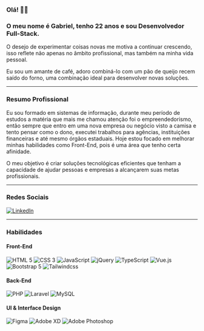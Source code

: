 ### Olá! 👋🏻

### O meu nome é Gabriel, tenho 22 anos e sou Desenvolvedor Full-Stack.

O desejo de experimentar coisas novas me motiva a continuar crescendo, isso reflete não apenas no âmbito profissional, mas também na minha vida pessoal.

Eu sou um amante de café, adoro combiná-lo com um pão de queijo recem saído do forno, uma combinação ideal para desenvolver novas soluções.

---

### **Resumo Profissional**

Eu sou formado em sistemas de informação, durante meu período de estudos a matéria que mais me chamou atenção foi o empreendedorismo, então sempre que entro em uma nova empresa ou negócio visto a camisa e tento pensar como o dono, executei trabalhos para agências, instituições financeiras e até mesmo órgãos estaduais. Hoje estou focado em melhorar minhas habilidades como Front-End, pois é uma área que tenho certa afinidade.

O meu objetivo é criar soluções tecnológicas eficientes que tenham a capacidade de ajudar pessoas e empresas a alcançarem suas metas profissionais.

---

### **Redes Sociais**

[![LinkedIn](https://img.shields.io/badge/LinkedIn-0077B5?style=for-the-badge&logo=linkedin&logoColor=white)](https://www.linkedin.com/in/bbag26/)

---

### **Habilidades**

#### Front-End

<div>
  <img src="https://img.shields.io/badge/HTML5-E34F26?style=for-the-badge&logo=html5&logoColor=white" alt="HTML 5">
  <img src="https://img.shields.io/badge/CSS3-1572B6?style=for-the-badge&logo=css3&logoColor=whitee" alt="CSS 3">
  <img src="https://img.shields.io/badge/JavaScript-F7DF1E?style=for-the-badge&logo=javascript&logoColor=black" alt="JavaScript">
  <img src="https://img.shields.io/badge/jQuery-0769AD?style=for-the-badge&logo=jquery&logoColor=white" alt="jQuery">
  <img src="https://img.shields.io/badge/TypeScript-007ACC?style=for-the-badge&logo=typescript&logoColor=white" alt="TypeScript">
  <img src="https://img.shields.io/badge/Vue.js-35495E?style=for-the-badge&logo=vue.js&logoColor=4FC08D" alt="Vue.js">
  <img src="https://img.shields.io/badge/Bootstrap-563D7C?style=for-the-badge&logo=bootstrap&logoColor=white" alt="Bootstrap 5">
  <img src="https://img.shields.io/badge/Tailwind_CSS-38B2AC?style=for-the-badge&logo=tailwind-css&logoColor=white" alt="Tailwindcss">
</div>

#### Back-End

<div>
  <img src="https://img.shields.io/badge/PHP-777BB4?style=for-the-badge&logo=php&logoColor=white" alt="PHP">
  <img src="https://img.shields.io/badge/Laravel-FF2D20?style=for-the-badge&logo=laravel&logoColor=white" alt="Laravel">
  <img src="https://img.shields.io/badge/MySQL-00000F?style=for-the-badge&logo=mysql&logoColor=white" alt="MySQL">
</div>

#### UI & Interface Design
<div>
  <img src="https://img.shields.io/badge/Figma-F24E1E?style=for-the-badge&logo=figma&logoColor=white" alt="Figma">
  <img src="https://img.shields.io/badge/Adobe%20XD-470137?style=for-the-badge&logo=Adobe%20XD&logoColor=#FF61F6" alt="Adobe XD">
  <img src="https://img.shields.io/badge/Adobe%20Photoshop-31A8FF?style=for-the-badge&logo=Adobe%20Photoshop&logoColor=black" alt="Adobe Photoshop">
</div>
